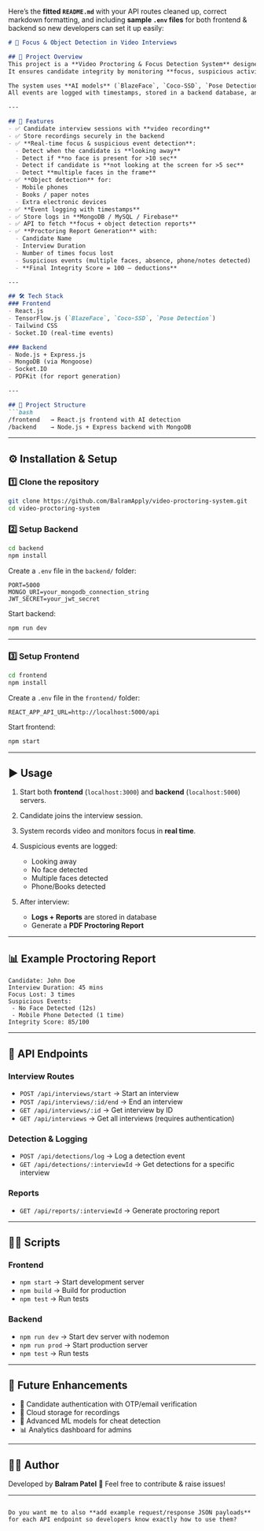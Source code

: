 Here’s the **fitted `README.md`** with your API routes cleaned up, correct markdown formatting, and including **sample `.env` files** for both frontend & backend so new developers can set it up easily:

````markdown
# 🎥 Focus & Object Detection in Video Interviews

## 📌 Project Overview
This project is a **Video Proctoring & Focus Detection System** designed for online interviews.  
It ensures candidate integrity by monitoring **focus, suspicious activities, and object detection** in real time.

The system uses **AI models** (`BlazeFace`, `Coco-SSD`, `Pose Detection`) to track candidate behavior and detect prohibited items such as **phones, books, or notes**.  
All events are logged with timestamps, stored in a backend database, and summarized in a **Proctoring Report**.

---

## 🚀 Features
- ✅ Candidate interview sessions with **video recording**
- ✅ Store recordings securely in the backend
- ✅ **Real-time focus & suspicious event detection**:
  - Detect when the candidate is **looking away**
  - Detect if **no face is present for >10 sec**
  - Detect if candidate is **not looking at the screen for >5 sec**
  - Detect **multiple faces in the frame**
- ✅ **Object detection** for:
  - Mobile phones  
  - Books / paper notes  
  - Extra electronic devices
- ✅ **Event logging with timestamps**
- ✅ Store logs in **MongoDB / MySQL / Firebase**
- ✅ API to fetch **focus + object detection reports**
- ✅ **Proctoring Report Generation** with:
  - Candidate Name
  - Interview Duration
  - Number of times focus lost
  - Suspicious events (multiple faces, absence, phone/notes detected)
  - **Final Integrity Score = 100 – deductions**

---

## 🛠️ Tech Stack
### Frontend
- React.js  
- TensorFlow.js (`BlazeFace`, `Coco-SSD`, `Pose Detection`)  
- Tailwind CSS  
- Socket.IO (real-time events)  

### Backend
- Node.js + Express.js  
- MongoDB (via Mongoose)  
- Socket.IO  
- PDFKit (for report generation)  

---

## 📂 Project Structure
```bash
/frontend   → React.js frontend with AI detection
/backend    → Node.js + Express backend with MongoDB
````

---

## ⚙️ Installation & Setup

### 1️⃣ Clone the repository

```bash
git clone https://github.com/BalramApply/video-proctoring-system.git
cd video-proctoring-system
```

### 2️⃣ Setup Backend

```bash
cd backend
npm install
```

Create a `.env` file in the `backend/` folder:

```env
PORT=5000
MONGO_URI=your_mongodb_connection_string
JWT_SECRET=your_jwt_secret
```

Start backend:

```bash
npm run dev
```

---

### 3️⃣ Setup Frontend

```bash
cd frontend
npm install
```

Create a `.env` file in the `frontend/` folder:

```env
REACT_APP_API_URL=http://localhost:5000/api
```

Start frontend:

```bash
npm start
```

---

## ▶️ Usage

1. Start both **frontend** (`localhost:3000`) and **backend** (`localhost:5000`) servers.
2. Candidate joins the interview session.
3. System records video and monitors focus in **real time**.
4. Suspicious events are logged:

   * Looking away
   * No face detected
   * Multiple faces detected
   * Phone/Books detected
5. After interview:

   * **Logs + Reports** are stored in database
   * Generate a **PDF Proctoring Report**

---

## 📊 Example Proctoring Report

```
Candidate: John Doe
Interview Duration: 45 mins
Focus Lost: 3 times
Suspicious Events:
 - No Face Detected (12s)
 - Mobile Phone Detected (1 time)
Integrity Score: 85/100
```

---

## 📡 API Endpoints

### Interview Routes

* `POST /api/interviews/start` → Start an interview
* `POST /api/interviews/:id/end` → End an interview
* `GET /api/interviews/:id` → Get interview by ID
* `GET /api/interviews` → Get all interviews (requires authentication)

### Detection & Logging

* `POST /api/detections/log` → Log a detection event
* `GET /api/detections/:interviewId` → Get detections for a specific interview

### Reports

* `GET /api/reports/:interviewId` → Generate proctoring report

---

## 🧑‍💻 Scripts

### Frontend

* `npm start` → Start development server
* `npm build` → Build for production
* `npm test` → Run tests

### Backend

* `npm run dev` → Start dev server with nodemon
* `npm run prod` → Start production server
* `npm test` → Run tests

---

## 🔮 Future Enhancements

* 🔐 Candidate authentication with OTP/email verification
* 📡 Cloud storage for recordings
* 🤖 Advanced ML models for cheat detection
* 📊 Analytics dashboard for admins

---

## 👨‍💻 Author

Developed by **Balram Patel** 🚀
Feel free to contribute & raise issues!

---

```

Do you want me to also **add example request/response JSON payloads** for each API endpoint so developers know exactly how to use them?
```
